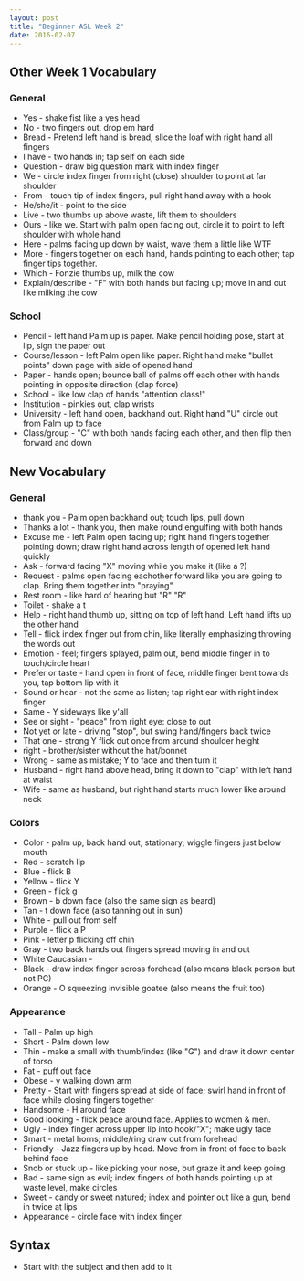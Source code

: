 ```yaml
---
layout: post
title: "Beginner ASL Week 2"
date: 2016-02-07
---
```


## Other Week 1 Vocabulary

### General
* Yes - shake fist like a yes head
* No - two fingers out, drop em hard
* Bread - Pretend left hand is bread, slice the loaf with right hand all fingers
* I have - two hands in; tap self on each side
* Question - draw big question mark with index finger
* We - circle index finger from right (close) shoulder to point at far shoulder
* From - touch tip of index fingers, pull right hand away with a hook
* He/she/it - point to the side
* Live - two thumbs up above waste, lift them to shoulders
* Ours - like we.  Start with palm open facing out, circle it to point to left shoulder with whole hand
* Here - palms facing up down by waist, wave them a little like WTF
* More - fingers together on each hand, hands pointing to each other; tap finger tips together.
* Which - Fonzie thumbs up, milk the cow
* Explain/describe - "F" with both hands but facing up; move in and out like milking the cow

### School
* Pencil - left hand Palm up is paper.  Make pencil holding pose, start at lip, sign the paper out
* Course/lesson - left Palm open like paper.  Right hand make "bullet points" down page with side of opened hand
* Paper - hands open; bounce ball of palms off each other with hands pointing in opposite direction (clap force)
* School - like low clap of hands "attention class!"
* Institution - pinkies out, clap wrists
* University - left hand open, backhand out.  Right hand "U" circle out from Palm up to face
* Class/group - "C" with both hands facing each other, and then flip then forward and down

## New Vocabulary

### General
* thank you - Palm open backhand out; touch lips, pull down
* Thanks a lot - thank you, then make round engulfing with both hands
* Excuse me - left Palm open facing up; right hand fingers together pointing down; draw right hand across length of opened left hand quickly
* Ask - forward facing "X" moving while you make it (like a ?)
* Request - palms open facing eachother forward like you are going to clap.  Bring them together into "praying"
* Rest room - like hard of hearing but "R" "R"
* Toilet - shake a t
* Help - right hand thumb up, sitting on top of left hand.  Left hand lifts up the other hand
* Tell - flick index finger out from chin, like literally emphasizing throwing the words out
* Emotion - feel; fingers splayed, palm out, bend middle finger in to touch/circle heart
* Prefer or taste - hand open in front of face, middle finger bent towards you, tap bottom lip with it
* Sound or hear - not the same as listen; tap right ear with right index finger
* Same - Y sideways like y'all
* See or sight - "peace" from right eye: close to out
* Not yet or late - driving "stop", but swing hand/fingers back twice
* That one - strong Y flick out once from around shoulder height
* right - brother/sister without the hat/bonnet
* Wrong - same as mistake; Y to face and then turn it
* Husband - right hand above head, bring it down to "clap" with left hand at waist
* Wife - same as husband, but right hand starts much lower like around neck

### Colors
* Color - palm up, back hand out, stationary; wiggle fingers just below mouth
* Red - scratch lip
* Blue - flick B
* Yellow - flick Y
* Green - flick g
* Brown - b down face (also the same sign as beard)
* Tan - t down face (also tanning out in sun)
* White - pull out from self
* Purple - flick a P
* Pink - letter p flicking off chin
* Gray - two back hands out fingers spread moving in and out
* White Caucasian -
* Black - draw index finger across forehead (also means black person but not PC)
* Orange - O squeezing invisible goatee (also means the fruit too)

### Appearance
* Tall - Palm up high
* Short - Palm down low
* Thin - make a small with thumb/index (like "G") and draw it down center of torso
* Fat - puff out face
* Obese - y walking down arm
* Pretty - Start with fingers spread at side of face; swirl hand in front of face while closing fingers together
* Handsome - H around face
* Good looking - flick peace around face.  Applies to women & men.
* Ugly - index finger across upper lip into hook/"X"; make ugly face
* Smart - metal horns; middle/ring draw out from forehead
* Friendly - Jazz fingers up by head.  Move from in front of face to back behind face
* Snob or stuck up - like picking your nose, but graze it and keep going
* Bad - same sign as evil; index fingers of both hands pointing up at waste level, make circles
* Sweet - candy or sweet natured; index and pointer out like a gun, bend in twice at lips
* Appearance - circle face with index finger

## Syntax
* Start with the subject and then add to it
